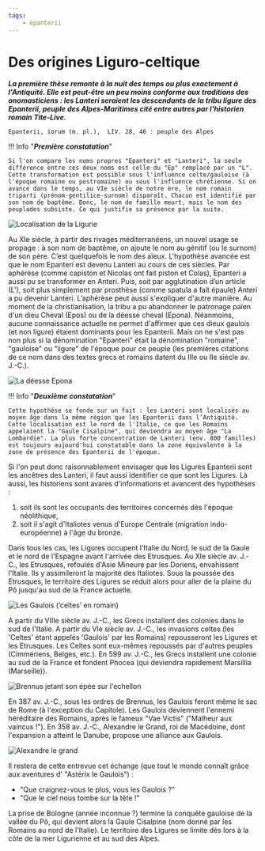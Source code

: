 ```yaml
---
tags:
    - epanterii
---
```


# Des origines Liguro-celtique

**_La première thèse remonte à la nuit des temps ou plus exactement à l'Antiquité. Elle est peut-être un peu moins conforme aux traditions des onomasticiens : les Lanteri seraient les descendants de la tribu ligure des Epanterii, peuple des Alpes-Maritimes cité entre autres par l'historien romain Tite-Live._**

`Epanterii, iorum (m. pl.),  LIV. 28, 46 : peuple des Alpes`

!!! Info "**_Première constatation_**"

    Si l'on compare les noms propres "Epanteri" et "Lanteri", la seule différence entre ces deux noms est celle du "Ep" remplacé par un "L". Cette transformation est possible sous l'influence celte/gauloise (à l'époque romaine ou postromaine) ou sous l'influence chrétienne. Si on avance dans le temps, au VIe siècle de notre ère, le nom romain triparti (prénom-gentilice-surnom) disparaît. Chacun est identifié par son nom de baptême. Donc, le nom de famille meurt, mais le nom des peuplades subsiste. Ce qui justifie sa présence par la suite.

![Localisation de la Ligurie]()

Au XIe siècle, à partir des rivages méditerranéens, un nouvel usage se propage : à son nom de baptême, on ajoute le nom au génitif (ou le surnom) de son père. C’est quelquefois le nom des aïeux. L'hypothèse avancée est que le nom Epanteri est devenu Lanteri au cours de ces siècles.
Par aphérèse (comme capiston et Nicolas ont fait piston et Colas), Epanteri a aussi pu se transformer en Anteri. Puis, soit par agglutination d’un article (L'), soit plus simplement par prosthèse (comme spatula a fait épaule) Anteri a pu devenir Lanteri. L’aphérèse peut aussi s'expliquer d'autre manière. Au moment de la christianisation, la tribu a pu abandonner le patronage païen d'un dieu Cheval (Epos) ou de la déesse cheval (Epona). Néanmoins, aucune connaissance actuelle ne permet d'affirmer que ces dieux gaulois (et non ligure) étaient dominants pour les Epanterii. Mais on ne s'est pas non plus si la dénomination "Epanteri" était la dénomination "romaine", "gauloise" ou "ligure" de l'époque pour ce peuple (les premières citations de ce nom dans des textes grecs et romains datent du IIIe ou IIe siècle av. J.-C.).

![La déesse Epona]()

!!! Info "**_Deuxième constatation_**"

    Cette hypothèse se fonde sur un fait : les Lanteri sont localisés au moyen âge dans la même région que les Epanterii dans l’Antiquité. Cette localisation est le nord de l'Italie, ce que les Romains appelaient la "Gaule Cisalpine", qui deviendra au moyen âge "La Lombardie". La plus forte concentration de Lanteri (env. 800 familles) est toujours aujourd'hui constatable dans la zone équivalente à la zone de présence des Epanterii de l'époque.

Si l'on peut donc raisonnablement envisager que les Ligures Epanterii sont les ancêtres des Lanteri, il faut aussi identifier ce que sont les Ligures. Là aussi, les historiens sont avares d'informations et avancent des hypothèses :

1. soit ils sont les occupants des territoires concernés dès l'époque néolithique,
2. soit il s'agit d'Italiotes venus d'Europe Centrale (migration indo-européenne) à l'âge du bronze.

Dans tous les cas, les Ligures occupent l'Italie du Nord, le sud de la Gaule et le nord de l'Espagne avant l'arrivée des Etrusques.
Au XIe siècle av. J.-C., les Etrusques, refoulés d'Asie Mineure par les Doriens, envahissent l'Italie. Ils y assimileront la majorité des Italiotes. Sous la poussée des Etrusques, le territoire des Ligures se réduit alors pour aller de la plaine du Pô jusqu'au sud de la France actuelle.

![Les Gaulois (‘celtes’ en romain)]()

A partir du VIIIe siècle av. J.-C., les Grecs installent des colonies dans le sud de l'Italie.
A partir du VIe siècle av. J.-C., les invasions celtes (les 'Celtes' étant appelés 'Gaulois' par les Romains) repousseront les Ligures et les Etrusques. Les Celtes sont eux-mêmes repoussés par d'autres peuples (Cimmériens, Belges, etc.).
En 599 av. J.-C., les Grecs installent une colonie au sud de la France et fondent Phocea (qui deviendra rapidement Marsillia (Marseille)).

![Brennus jetant son épée sur l'echellon]()

En 387 av. J.-C., sous les ordres de Brennus, les Gaulois feront même le sac de Rome (à l'exception du Capitole). Les Gaulois deviennent l'ennemi héréditaire des Romains, après le fameux "Vae Victis" ("Malheur aux vaincus !").
En 358 av. J.-C., Alexandre le Grand, roi de Macédoine, dont l'expansion a atteint le Danube, propose une alliance aux Gaulois.

![Alexandre le grand]()

Il restera de cette entrevue cet échange (que tout le monde connaît grâce aux aventures d' "Astérix le Gaulois") :

- "Que craignez-vous le plus, vous les Gaulois ?"
- "Que le ciel nous tombe sur la tête !"

La prise de Bologne (année inconnue ?) termine la conquête gauloise de la vallée du Pô, qui devient alors la Gaule Cisalpine (nom donné par les Romains au nord de l'Italie). Le territoire des Ligures se limite dès lors à la côte de la mer Ligurienne et au sud des Alpes.

